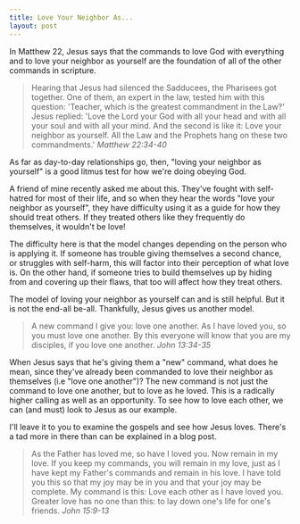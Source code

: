 ```yaml
---
title: Love Your Neighbor As...
layout: post
---
```


In Matthew 22, Jesus says that the commands to love God with everything and to love your neighbor as yourself are the foundation of all of the other commands in scripture. 

> Hearing that Jesus had silenced the Sadducees, the Pharisees got together. One of them, an expert in the law, tested him with this question: 'Teacher, which is the greatest commandment in the Law?' 
> Jesus replied: 'Love the Lord your God with all your head and with all your soul and with all your mind. And the second is like it: Love your neighbor as yourself. All the Law and the Prophets hang on these two commandments.' *Matthew 22:34-40*

As far as day-to-day relationships go, then, "loving your neighbor as yourself" is a good litmus test for how we're doing obeying God. 

A friend of mine recently asked me about this. They've fought with self-hatred for most of their life, and so when they hear the words "love your neighbor as yourself", they have difficulty using it as a guide for how they should treat others. If they treated others like they frequently do themselves, it wouldn't be love!

The difficulty here is that the model changes depending on the person who is applying it. If someone has trouble giving themselves a second chance, or struggles with self-harm, this will factor into their perception of what love is. On the other hand, if someone tries to build themselves up by hiding from and covering up their flaws, that too will affect how they treat others.

The model of loving your neighbor as yourself can and is still helpful. But it is not the end-all be-all. Thankfully, Jesus gives us another model.

> A new command I give you: love one another. As I have loved you, so you must love one another. By this everyone will know that you are my disciples, if you love one another. *John 13:34-35*

When Jesus says that he's giving them a "new" command, what does he mean, since they've already been commanded to love their neighbor as themselves (i.e "love one another")? The new command is not just the command to love one another, but to love as he loved. This is a radically higher calling as well as an opportunity. To see how to love each other, we can (and must) look to Jesus as our example.

I'll leave it to you to examine the gospels and see how Jesus loves. There's a tad more in there than can be explained in a blog post.

> As the Father has loved me, so have I loved you. Now remain in my love. If you keep my commands, you will remain in my love, just as I have kept my Father's commands and remain in his love. I have told you this so that my joy may be in you and that your joy may be complete. My command is this: Love each other as I have loved you. Greater love has no one than this: to lay down one's life for one's friends. *John 15:9-13*